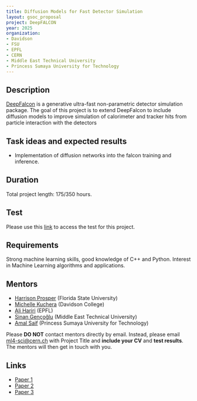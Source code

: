 ```yaml
---
title: Diffusion Models for Fast Detector Simulation
layout: gsoc_proposal
project: DeepFALCON
year: 2025
organization: 
- Davidson
- FSU
- EPFL
- CERN
- Middle East Technical University
- Princess Sumaya University for Technology
---
```


## Description
[DeepFalcon](https://ml4physicalsciences.github.io/2020/files/NeurIPS_ML4PS_2020_138.pdf) is a generative ultra-fast non-parametric detector simulation package. The goal of this project is to extend DeepFalcon to include diffusion models to improve simulation of calorimeter and tracker hits from particle interaction with the detectors

## Task ideas and expected results
  * Implementation of diffusion networks into the falcon training and inference.

## Duration

Total project length: 175/350 hours.

## Test
Please use this [link](https://docs.google.com/document/d/15XrY0vLMWQgVEvNSBcy4knGpoaw6X7s6hSo_SpX-nw8/edit?usp=sharing) to access the test for this project.


## Requirements
Strong machine learning skills, good knowledge of C++ and Python. Interest in Machine Learning algorithms and applications.

## Mentors 
  * [Harrison Prosper](mailto:ml4-sci@cern.ch) (Florida State University)
  * [Michelle Kuchera](mailto:ml4-sci@cern.ch) (Davidson College) 
  * [Ali Hariri](mailto:ml4-sci@cern.ch) (EPFL)
  * [Sinan Gençoğlu](mailto:ml4-sci@cern.ch) (Middle East Technical University)
  * [Amal Saif](mailto:ml4-sci@cern.ch) (Princess Sumaya University for Technology)
  
Please **DO NOT** contact mentors directly by email. Instead, please email [ml4-sci@cern.ch](mailto:ml4-sci@cern.ch) with Project Title and **include your CV** and **test results**. The mentors will then get in touch with you.

## Links
  * [Paper 1](https://arxiv.org/abs/2104.01725)
  * [Paper 2](https://ml4physicalsciences.github.io/2020/files/NeurIPS_ML4PS_2020_138.pdf)
  * [Paper 3](https://arxiv.org/abs/1605.02684)
